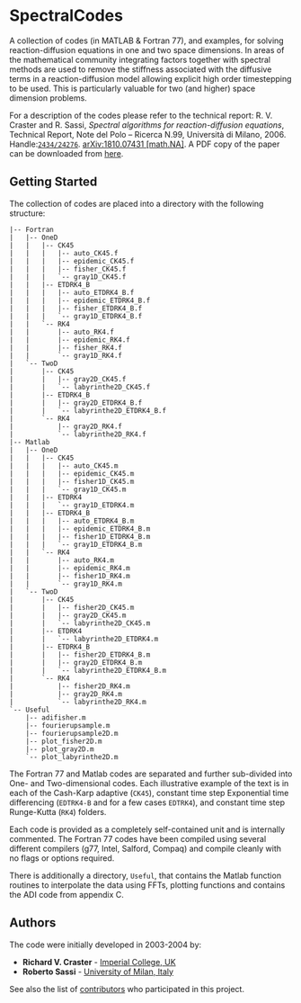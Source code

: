 # SpectralCodes

A collection of codes (in MATLAB & Fortran 77), and examples, for solving reaction-diffusion equations in one and two space dimensions. In areas of the mathematical community integrating factors together with spectral methods are used to remove the stiffness associated with the diffusive terms in a reaction-diffusion model allowing explicit high order timestepping to be used. This is particularly valuable for two (and higher) space dimension problems.

For a description of the codes please refer to the technical report: 
R. V. Craster and R. Sassi, *Spectral algorithms for reaction-diffusion equations*, Technical Report, Note del Polo – Ricerca N.99, Università di Milano, 2006. Handle:[`2434/24276`](http://hdl.handle.net/2434/24276). [arXiv:1810.07431 [math.NA]](https://arxiv.org/abs/1810.07431).
A PDF copy of the paper can be downloaded from [here](https://air.unimi.it/retrieve/handle/2434/24276/12468/NotePolo99.pdf).

## Getting Started

The collection of codes are placed into a directory with the following structure:

```
|-- Fortran
|   |-- OneD
|   |   |-- CK45
|   |   |   |-- auto_CK45.f
|   |   |   |-- epidemic_CK45.f
|   |   |   |-- fisher_CK45.f
|   |   |   `-- gray1D_CK45.f
|   |   |-- ETDRK4_B
|   |   |   |-- auto_ETDRK4_B.f
|   |   |   |-- epidemic_ETDRK4_B.f
|   |   |   |-- fisher_ETDRK4_B.f
|   |   |   `-- gray1D_ETDRK4_B.f
|   |   `-- RK4
|   |       |-- auto_RK4.f
|   |       |-- epidemic_RK4.f
|   |       |-- fisher_RK4.f
|   |       `-- gray1D_RK4.f
|   `-- TwoD
|       |-- CK45
|       |   |-- gray2D_CK45.f
|       |   `-- labyrinthe2D_CK45.f
|       |-- ETDRK4_B
|       |   |-- gray2D_ETDRK4_B.f
|       |   `-- labyrinthe2D_ETDRK4_B.f
|       `-- RK4
|           |-- gray2D_RK4.f
|           `-- labyrinthe2D_RK4.f
|-- Matlab
|   |-- OneD
|   |   |-- CK45
|   |   |   |-- auto_CK45.m
|   |   |   |-- epidemic_CK45.m
|   |   |   |-- fisher1D_CK45.m
|   |   |   `-- gray1D_CK45.m
|   |   |-- ETDRK4
|   |   |   `-- gray1D_ETDRK4.m
|   |   |-- ETDRK4_B
|   |   |   |-- auto_ETDRK4_B.m
|   |   |   |-- epidemic_ETDRK4_B.m
|   |   |   |-- fisher1D_ETDRK4_B.m
|   |   |   `-- gray1D_ETDRK4_B.m
|   |   `-- RK4
|   |       |-- auto_RK4.m
|   |       |-- epidemic_RK4.m
|   |       |-- fisher1D_RK4.m
|   |       `-- gray1D_RK4.m
|   `-- TwoD
|       |-- CK45
|       |   |-- fisher2D_CK45.m
|       |   |-- gray2D_CK45.m
|       |   `-- labyrinthe2D_CK45.m
|       |-- ETDRK4
|       |   `-- labyrinthe2D_ETDRK4.m
|       |-- ETDRK4_B
|       |   |-- fisher2D_ETDRK4_B.m
|       |   |-- gray2D_ETDRK4_B.m
|       |   `-- labyrinthe2D_ETDRK4_B.m
|       `-- RK4
|           |-- fisher2D_RK4.m
|           |-- gray2D_RK4.m
|           `-- labyrinthe2D_RK4.m
`-- Useful
    |-- adifisher.m
    |-- fourierupsample.m
    |-- fourierupsample2D.m
    |-- plot_fisher2D.m
    |-- plot_gray2D.m
    `-- plot_labyrinthe2D.m
```

The Fortran 77 and Matlab codes are separated and further sub-divided into One- and Two-dimensional codes. Each illustrative
example of the text is in each of the Cash-Karp adaptive (`CK45`), constant time step Exponential time differencing (`EDTRK4-B` and for
a few cases `EDTRK4`), and constant time step Runge-Kutta (`RK4`) folders.

Each code is provided as a completely self-contained unit and is internally commented. The Fortran 77 codes have been compiled
using several different compilers (g77, Intel, Salford, Compaq) and compile cleanly with no flags or options required.

There is additionally a directory, `Useful`, that contains the Matlab function routines to interpolate the data using FFTs, 
plotting functions and contains the ADI code from appendix C.

## Authors

The code were initially developed in 2003-2004 by:
* **Richard V. Craster** - [Imperial College, UK](https://www.imperial.ac.uk/people/r.craster)
* **Roberto Sassi** - [University of Milan, Italy](https://homes.di.unimi.it/sassi/)

See also the list of [contributors](https://github.com/roesassi/SpectralCodes/contributors) who participated in this project.

